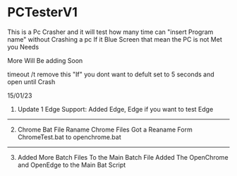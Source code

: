 # PCTesterV1

This is a Pc Crasher and it will test how many time can "insert Program name" without Crashing a pc
If it Blue Screen that mean the PC is not Met you Needs

More Will Be adding Soon

timeout /t remove this "If" you dont want to defult set to 5 seconds and open until Crash


15/01/23 
1. Update 1 Edge Support:
Added Edge, Edge if you want to test Edge

---------

2. Chrome Bat File Raname 
Chrome Files Got a Reaname Form ChromeTest.bat to openchrome.bat

---------

3. Added More Batch Files To the Main Batch File
Added The OpenChrome and OpenEdge to the Main Bat Script